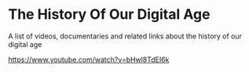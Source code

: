 # The History Of Our Digital Age

A list of videos, documentaries and related links about the history of our digital age

https://www.youtube.com/watch?v=bHwl8TdEI6k
<!--stackedit_data:
eyJoaXN0b3J5IjpbLTE1MDE2ODQzNDYsMjg5MjMxNjgyXX0=
-->